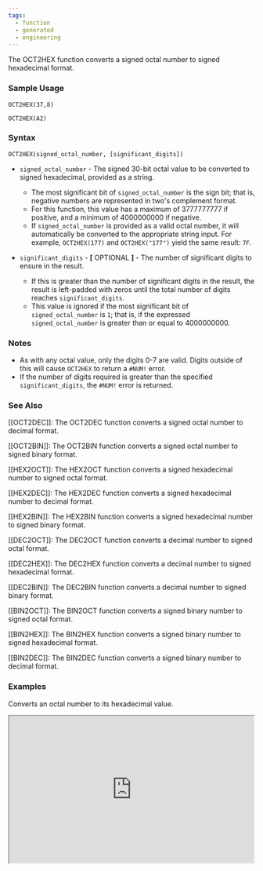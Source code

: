 ```yaml
---
tags:
  - function
  - generated
  - engineering
---
```


The OCT2HEX function converts a signed octal number to signed hexadecimal format.

### Sample Usage

`OCT2HEX(37,8)`

`OCT2HEX(A2)`

### Syntax

`OCT2HEX(signed_octal_number, [significant_digits])`

* `signed_octal_number` - The signed 30-bit octal value to be converted to signed hexadecimal, provided as a string.

  + The most significant bit of `signed_octal_number` is the sign bit; that is, negative numbers are represented in two's complement format.
  + For this function, this value has a maximum of 3777777777 if positive, and a minimum of 4000000000 if negative.
  + If `signed_octal_number` is provided as a valid octal number, it will automatically be converted to the appropriate string input. For example, `OCT2HEX(177)` and `OCT2HEX("177")` yield the same result: `7F`.
* `significant_digits` - **[** OPTIONAL **]** - The number of significant digits to ensure in the result.

  + If this is greater than the number of significant digits in the result, the result is left-padded with zeros until the total number of digits reaches `significant_digits`.
  + This value is ignored if the most significant bit of `signed_octal_number` is `1`; that is, if the expressed `signed_octal_number` is greater than or equal to 4000000000.

### Notes

* As with any octal value, only the digits 0-7 are valid. Digits outside of this will cause `OCT2HEX` to return a `#NUM!` error.
* If the number of digits required is greater than the specified `significant_digits`, the `#NUM!` error is returned.

### See Also

[[OCT2DEC]]: The OCT2DEC function converts a signed octal number to decimal format.

[[OCT2BIN]]: The OCT2BIN function converts a signed octal number to signed binary format.

[[HEX2OCT]]: The HEX2OCT function converts a signed hexadecimal number to signed octal format.

[[HEX2DEC]]: The HEX2DEC function converts a signed hexadecimal number to decimal format.

[[HEX2BIN]]: The HEX2BIN function converts a signed hexadecimal number to signed binary format.

[[DEC2OCT]]: The DEC2OCT function converts a decimal number to signed octal format.

[[DEC2HEX]]: The DEC2HEX function converts a decimal number to signed hexadecimal format.

[[DEC2BIN]]: The DEC2BIN function converts a decimal number to signed binary format.

[[BIN2OCT]]: The BIN2OCT function converts a signed binary number to signed octal format.

[[BIN2HEX]]: The BIN2HEX function converts a signed binary number to signed hexadecimal format.

[[BIN2DEC]]: The BIN2DEC function converts a signed binary number to decimal format.

### Examples

Converts an octal number to its hexadecimal value.

<iframe height="300" src="https://docs.google.com/spreadsheet/pub?key=0As3tAuweYU9QdExkd2lMSTlsdDYxbTQzVHF1ZlFMNmc&amp;single=true&amp;gid=0&amp;output=html&amp;widget=true" width="500"></iframe>